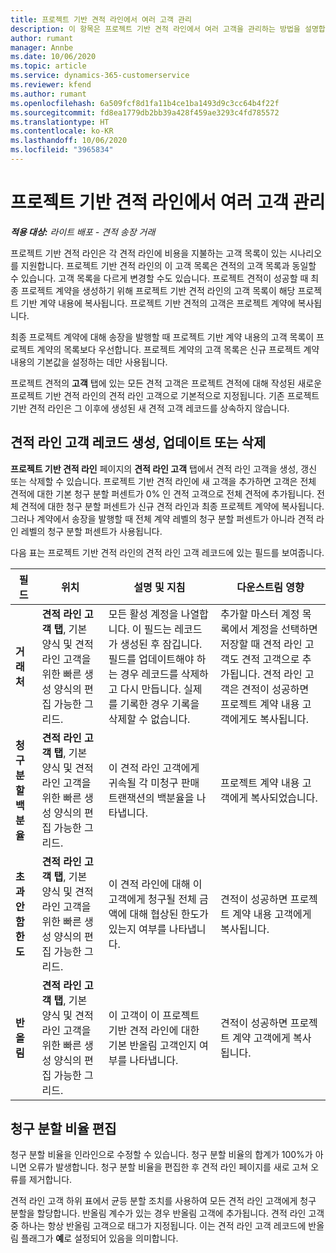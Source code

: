 ```yaml
---
title: 프로젝트 기반 견적 라인에서 여러 고객 관리
description: 이 항목은 프로젝트 기반 견적 라인에서 여러 고객을 관리하는 방법을 설명합니다.
author: rumant
manager: Annbe
ms.date: 10/06/2020
ms.topic: article
ms.service: dynamics-365-customerservice
ms.reviewer: kfend
ms.author: rumant
ms.openlocfilehash: 6a509fcf8d1fa11b4ce1ba1493d9c3cc64b4f22f
ms.sourcegitcommit: fd8ea1779db2bb39a428f459ae3293c4fd785572
ms.translationtype: HT
ms.contentlocale: ko-KR
ms.lasthandoff: 10/06/2020
ms.locfileid: "3965834"
---
```

# <a name="managing-multiple-customers-on-project-based-quote-lines"></a>프로젝트 기반 견적 라인에서 여러 고객 관리

_**적용 대상:** 라이트 배포 - 견적 송장 거래_

프로젝트 기반 견적 라인은 각 견적 라인에 비용을 지불하는 고객 목록이 있는 시나리오를 지원합니다. 프로젝트 기반 견적 라인의 이 고객 목록은 견적의 고객 목록과 동일할 수 있습니다. 고객 목록을 다르게 변경할 수도 있습니다. 프로젝트 견적이 성공할 때 최종 프로젝트 계약을 생성하기 위해 프로젝트 기반 견적 라인의 고객 목록이 해당 프로젝트 기반 계약 내용에 복사됩니다. 프로젝트 기반 견적의 고객은 프로젝트 계약에 복사됩니다.

최종 프로젝트 계약에 대해 송장을 발행할 때 프로젝트 기반 계약 내용의 고객 목록이 프로젝트 계약의 목록보다 우선합니다. 프로젝트 계약의 고객 목록은 신규 프로젝트 계약 내용의 기본값을 설정하는 데만 사용됩니다.

프로젝트 견적의 **고객** 탭에 있는 모든 견적 고객은 프로젝트 견적에 대해 작성된 새로운 프로젝트 기반 견적 라인의 견적 라인 고객으로 기본적으로 지정됩니다. 기존 프로젝트 기반 견적 라인은 그 이후에 생성된 새 견적 고객 레코드를 상속하지 않습니다.

## <a name="create-update-or-delete-a-quote-line-customer-record"></a>견적 라인 고객 레코드 생성, 업데이트 또는 삭제

**프로젝트 기반 견적 라인** 페이지의 **견적 라인 고객** 탭에서 견적 라인 고객을 생성, 갱신 또는 삭제할 수 있습니다. 프로젝트 기반 견적 라인에 새 고객을 추가하면 고객은 전체 견적에 대한 기본 청구 분할 퍼센트가 0% 인 견적 고객으로 전체 견적에 추가됩니다. 전체 견적에 대한 청구 분할 퍼센트가 신규 견적 라인과 최종 프로젝트 계약에 복사됩니다. 그러나 계약에서 송장을 발행할 때 전체 계약 레벨의 청구 분할 퍼센트가 아니라 견적 라인 레벨의 청구 분할 퍼센트가 사용됩니다. 

다음 표는 프로젝트 기반 견적 라인의 견적 라인 고객 레코드에 있는 필드를 보여줍니다.

| 필드 | 위치 | 설명 및 지침 | 다운스트림 영향 |
| --- | --- | --- | --- |
| **거래처** | **견적 라인 고객 탭**, 기본 양식 및 견적 라인 고객을 위한 빠른 생성 양식의 편집 가능한 그리드. | 모든 활성 계정을 나열합니다. 이 필드는 레코드가 생성된 후 잠깁니다. 필드를 업데이트해야 하는 경우 레코드를 삭제하고 다시 만듭니다. 실제를 기록한 경우 기록을 삭제할 수 없습니다. | 추가할 마스터 계정 목록에서 계정을 선택하면 저장할 때 견적 라인 고객도 견적 고객으로 추가됩니다. 견적 라인 고객은 견적이 성공하면 프로젝트 계약 내용 고객에게도 복사됩니다. |
| **청구 분할 백분율** | **견적 라인 고객 탭**, 기본 양식 및 견적 라인 고객을 위한 빠른 생성 양식의 편집 가능한 그리드. | 이 견적 라인 고객에게 귀속될 각 미청구 판매 트랜잭션의 백분율을 나타냅니다. | 프로젝트 계약 내용 고객에게 복사되었습니다. |
| **초과 안 함 한도** | **견적 라인 고객 탭**, 기본 양식 및 견적 라인 고객을 위한 빠른 생성 양식의 편집 가능한 그리드. | 이 견적 라인에 대해 이 고객에게 청구될 전체 금액에 대해 협상된 한도가 있는지 여부를 나타냅니다. | 견적이 성공하면 프로젝트 계약 내용 고객에게 복사됩니다. |
| **반올림** | **견적 라인 고객 탭**, 기본 양식 및 견적 라인 고객을 위한 빠른 생성 양식의 편집 가능한 그리드. | 이 고객이 이 프로젝트 기반 견적 라인에 대한 기본 반올림 고객인지 여부를 나타냅니다. | 견적이 성공하면 프로젝트 계약 고객에게 복사됩니다. |

## <a name="edit-billing-split-percentages"></a>청구 분할 비율 편집

청구 분할 비율을 인라인으로 수정할 수 있습니다. 청구 분할 비율의 합계가 100%가 아니면 오류가 발생합니다. 청구 분할 비율을 편집한 후 견적 라인 페이지를 새로 고쳐 오류를 제거합니다.

견적 라인 고객 하위 표에서 균등 분할 조치를 사용하여 모든 견적 라인 고객에게 청구 분할을 할당합니다. 반올림 계수가 있는 경우 반올림 고객에 추가됩니다. 견적 라인 고객 중 하나는 항상 반올림 고객으로 태그가 지정됩니다. 이는 견적 라인 고객 레코드에 반올림 플래그가 **예**로 설정되어 있음을 의미합니다. 
